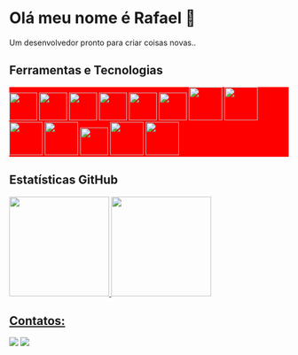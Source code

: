 # Olá meu nome é Rafael  👋



Um desenvolvedor  pronto para criar coisas novas..


## Ferramentas e Tecnologias
<div style="background-color:red">
<img src="https://cdn.jsdelivr.net/gh/devicons/devicon/icons/csharp/csharp-original.svg" width="50" height="50"/>
<img src="https://cdn.jsdelivr.net/gh/devicons/devicon/icons/dotnetcore/dotnetcore-original.svg" width="50" height="50"/>
<img src="https://cdn.jsdelivr.net/gh/devicons/devicon/icons/typescript/typescript-original.svg" width="50" height="50" />
<img src="https://cdn.jsdelivr.net/gh/devicons/devicon/icons/javascript/javascript-original.svg" width="50" height="50" />
<img src="https://cdn.jsdelivr.net/gh/devicons/devicon/icons/nodejs/nodejs-original.svg" width="50" height="50" />
<img src="https://cdn.jsdelivr.net/gh/devicons/devicon/icons/react/react-original.svg" width="50" height="50" />
<img src="https://cdn.jsdelivr.net/gh/devicons/devicon/icons/html5/html5-original-wordmark.svg" width="60" height="60" />
<img src="https://cdn.jsdelivr.net/gh/devicons/devicon/icons/mysql/mysql-original-wordmark.svg" width="60" height="60" />
<img src="https://cdn.jsdelivr.net/gh/devicons/devicon/icons/mongodb/mongodb-original-wordmark.svg" width="60" height="60" /> 
<img src="https://cdn.jsdelivr.net/gh/devicons/devicon/icons/firebase/firebase-plain-wordmark.svg" width="60" height="60"  />
<img src="https://cdn.jsdelivr.net/gh/devicons/devicon/icons/git/git-plain.svg" width="50" height="50" />
<img src="https://cdn.jsdelivr.net/gh/devicons/devicon/icons/express/express-original-wordmark.svg" width="60" height="60"  />
<img src="https://cdn.jsdelivr.net/gh/devicons/devicon/icons/nextjs/nextjs-original-wordmark.svg"  width="60" height="60" style="background-colo:white" />
          
</div>


## Estatísticas GitHub
<div>
<a href="https://github.com/RafaelCss">
<img height="180em" src="https://github-readme-stats.vercel.app/api/top-langs/?username=RafaelCss&layout=compact&langs_count=7&theme=dracula"/>
<img height="180em" src="https://github-readme-stats.vercel.app/api?username=RafaelCss&show_icons=true&theme=dracula&include_all_commits=true&count_private=true"/>
</div>

  

<!--![Snake animation](https://github.com/RafaelCss/RafaelCss/blob/output/github-contribution-grid-snake.svg) -->

  
  
  
  
  ## Contatos:
 <div>
<a href = "mailto:rf2014souza@gmail.com"><img src="https://img.shields.io/badge/Gmail-D14836?style=for-the-badge&logo=gmail&logoColor=white" target="_blank"></a>
<a href="https://www.linkedin.com/in/rafael-carlos-a1a007201" target="_blank"><img src="https://img.shields.io/badge/-LinkedIn-%230077B5?style=for-the-badge&logo=linkedin&logoColor=white" target="_blank"></a>
</div>
